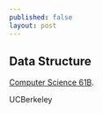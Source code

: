 ```yaml
---
published: false
layout: post
---
```

## Data Structure

[Computer Science 61B](https://www.youtube.com/watch?v=mFPmKGIrQs4&list=PL-XXv-cvA_iAlnI-BQr9hjqADPBtujFJd). 


UCBerkeley  